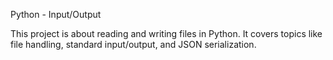 Python - Input/Output

This project is about reading and writing files in Python.
It covers topics like file handling, standard input/output, and JSON serialization.
